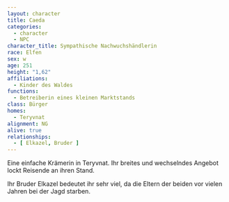 ```yaml
---
layout: character
title: Caeda
categories:
  - character
  - NPC
character_title: Sympathische Nachwuchshändlerin
race: Elfen
sex: w
age: 251
height: "1,62"
affiliations:
  - Kinder des Waldes
functions:
  - Betreiberin eines kleinen Marktstands
class: Bürger
homes:
  - Teryvnat
alignment: NG
alive: true
relationships:
  - [ Elkazel, Bruder ]
---
```


Eine einfache Krämerin in Teryvnat. Ihr breites und wechselndes Angebot lockt Reisende an ihren Stand.

Ihr Bruder Elkazel bedeutet ihr sehr viel, da die Eltern der beiden vor vielen Jahren bei der Jagd starben.